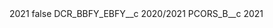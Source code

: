 <?xml version="1.0" encoding="UTF-8"?>
<CustomMetadata xmlns="http://soap.sforce.com/2006/04/metadata" xmlns:xsi="http://www.w3.org/2001/XMLSchema-instance" xmlns:xsd="http://www.w3.org/2001/XMLSchema">
    <label>2021</label>
    <protected>false</protected>
    <values>
        <field>DCR_BBFY_EBFY__c</field>
        <value xsi:type="xsd:string">2020/2021</value>
    </values>
    <values>
        <field>PCORS_B__c</field>
        <value xsi:type="xsd:string">2021</value>
    </values>
</CustomMetadata>

